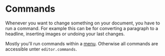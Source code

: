 # Commands
Whenever you want to change something on your document, you have to run a command. For example this can be for converting a paragraph to a headline, inserting images or undoing your last changes.

Mostly you'll run commands within a [menu](menus.md). Otherwise all commands are accessible unter `editor.commands`.

